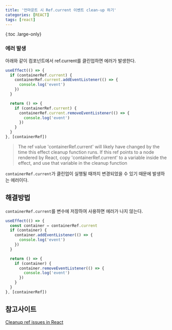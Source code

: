 ```yaml
---
title: '언마운트 시 Ref.current 이벤트 clean-up 하기'
categories: [REACT]
tags: [react]
---
```


{:toc .large-only}

### 에러 발생

아래와 같이 컴포넌트에서 ref.current를 클린업하면 에러가 발생한다.

```js
useEffect(() => {
  if (containerRef.current) {
    containerRef.current.addEventListener(() => {
      console.log('event')
    })
  }

  return () => {
    if (containerRef.current) {
      containerRef.current.removeEventListener(() => {
        console.log('event')
      })
    }
  }
}, [containerRef])
```

> The ref value 'containerRef.current' will likely have changed by the time this effect cleanup function runs. If this ref points to a node rendered by React, copy 'containerRef.current' to a variable inside the effect, and use that variable in the cleanup function

`containerRef.current`가 클린업이 실행될 때까지 변경되었을 수 있기 때문에 발생하는 에러이다.

## 해결방법

`containerRef.current`를 변수에 저장하여 사용하면 에러가 나지 않는다.

```js
useEffect(() => {
  const container = containerRef.current
  if (container) {
    container.addEventListener(() => {
      console.log('event')
    })
  }

  return () => {
    if (container) {
      container.removeEventListener(() => {
        console.log('event')
      })
    }
  }
}, [containerRef])
```

## 참고사이트

[Cleanup ref issues in React](https://stackoverflow.com/questions/67069827/cleanup-ref-issues-in-react)
